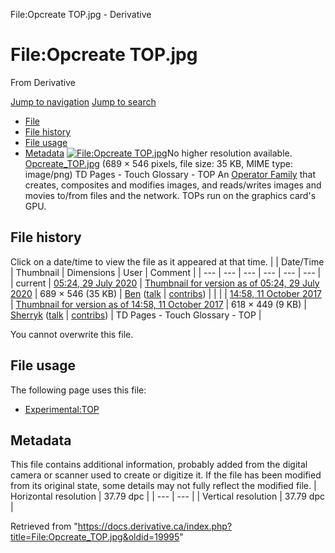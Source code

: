 

File:Opcreate TOP.jpg - Derivative




# File:Opcreate TOP.jpg
From Derivative

[Jump to navigation](#mw-head)
[Jump to search](#searchInput)
* [File](#file)
* [File history](#filehistory)
* [File usage](#filelinks)
* [Metadata](#metadata)
[![File:Opcreate TOP.jpg](https://docs.derivative.ca/images/5/55/Opcreate_TOP.jpg?20200729102432)](https://docs.derivative.ca/images/5/55/Opcreate_TOP.jpg)No higher resolution available.
[Opcreate\_TOP.jpg](https://docs.derivative.ca/images/5/55/Opcreate_TOP.jpg "Opcreate TOP.jpg") ‎(689 × 546 pixels, file size: 35 KB, MIME type: image/png)
TD Pages - Touch Glossary - TOP
An [Operator Family](Operator_Family.html "Operator Family") that creates, composites and modifies images, and reads/writes images and movies to/from files and the network. TOPs run on the graphics card's GPU.

## File history
Click on a date/time to view the file as it appeared at that time.
|  | Date/Time | Thumbnail | Dimensions | User | Comment |
| --- | --- | --- | --- | --- | --- |
| current | [05:24, 29 July 2020](https://docs.derivative.ca/images/5/55/Opcreate_TOP.jpg) | [Thumbnail for version as of 05:24, 29 July 2020](https://docs.derivative.ca/images/5/55/Opcreate_TOP.jpg) | 689 × 546 (35 KB) | [Ben](https://docs.derivative.ca/User:Ben "User:Ben") ([talk](https://docs.derivative.ca/index.php?title=User_talk:Ben&action=edit&redlink=1 "User talk:Ben (page does not exist)") | [contribs](https://docs.derivative.ca/Special:Contributions/Ben "Special:Contributions/Ben")) |  |
|  | [14:58, 11 October 2017](https://docs.derivative.ca/images/archive/5/55/20200729102432%21Opcreate_TOP.jpg) | [Thumbnail for version as of 14:58, 11 October 2017](https://docs.derivative.ca/images/archive/5/55/20200729102432%21Opcreate_TOP.jpg) | 618 × 449 (9 KB) | [Sherryk](https://docs.derivative.ca/index.php?title=User:Sherryk&action=edit&redlink=1 "User:Sherryk (page does not exist)") ([talk](https://docs.derivative.ca/index.php?title=User_talk:Sherryk&action=edit&redlink=1 "User talk:Sherryk (page does not exist)") | [contribs](https://docs.derivative.ca/Special:Contributions/Sherryk "Special:Contributions/Sherryk")) | TD Pages - Touch Glossary - TOP |

You cannot overwrite this file.
## File usage
The following page uses this file:
* [Experimental:TOP](Experimental_TOP.html "Experimental:TOP")
## Metadata
This file contains additional information, probably added from the digital camera or scanner used to create or digitize it.
If the file has been modified from its original state, some details may not fully reflect the modified file.
| Horizontal resolution | 37.79 dpc |
| --- | --- |
| Vertical resolution | 37.79 dpc |

Retrieved from "<https://docs.derivative.ca/index.php?title=File:Opcreate_TOP.jpg&oldid=19995>"